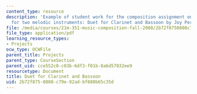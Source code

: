 ```yaml
---
content_type: resource
description: 'Example of student work for the composition assignment on counterpoint
  for two melodic instruments: Duet for Clarinet and Bassoon by Joy Perkinson.'
file: /media/courses/21m-351-music-composition-fall-2008/2b72f8750808c79e92adbf680b65c35d_perkinson_duet.pdf
file_type: application/pdf
learning_resource_types:
- Projects
ocw_type: OCWFile
parent_title: Projects
parent_type: CourseSection
parent_uid: cce552c0-c03b-6df3-f01b-8a6d57032ee9
resourcetype: Document
title: Duet for Clarinet and Bassoon
uid: 2b72f875-0808-c79e-92ad-bf680b65c35d
---
```

